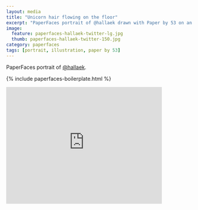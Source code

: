 ```yaml
---
layout: media
title: "Unicorn hair flowing on the floor"
excerpt: "PaperFaces portrait of @hallaek drawn with Paper by 53 on an iPad."
image: 
  feature: paperfaces-hallaek-twitter-lg.jpg
  thumb: paperfaces-hallaek-twitter-150.jpg
category: paperfaces
tags: [portrait, illustration, paper by 53]
---
```


PaperFaces portrait of [@hallaek](http://twitter.com/hallaek).

{% include paperfaces-boilerplate.html %}

<iframe width="420" height="315" src="http://www.youtube.com/embed/RlvDlCAjWsk" frameborder="0"> </iframe>